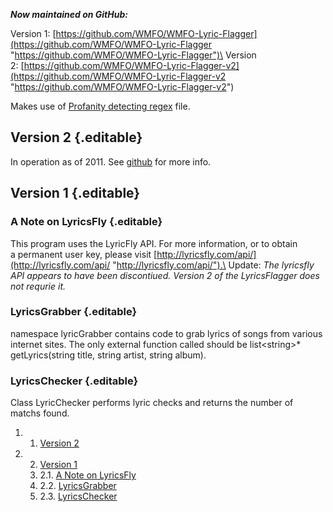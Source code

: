 ***Now maintained on GitHub:***

Version
1: [https://github.com/WMFO/WMFO-Lyric-Flagger](https://github.com/WMFO/WMFO-Lyric-Flagger "https://github.com/WMFO/WMFO-Lyric-Flagger")\
 Version
2: [https://github.com/WMFO/WMFO-Lyric-Flagger-v2](https://github.com/WMFO/WMFO-Lyric-Flagger-v2 "https://github.com/WMFO/WMFO-Lyric-Flagger-v2")

Makes use of [Profanity detecting
regex](https://wiki.wmfo.org/Operations/Code/Profanity-Detecting_Regex "Profanity-Detecting Regex")
file.

Version 2 {.editable}
---------

In operation as of 2011. See
[github](https://github.com/WMFO/WMFO-Lyric-Flagger-v2 "https://github.com/WMFO/WMFO-Lyric-Flagger-v2")
for more info.

Version 1 {.editable}
---------

### A Note on LyricsFly {.editable}

This program uses the LyricFly API. For more information, or to obtain
a permanent user key, please
visit [http://lyricsfly.com/api/](http://lyricsfly.com/api/ "http://lyricsfly.com/api/").\
 Update: *The lyricsfly API appears to have been discontiued. Version 2
of the LyricsFlagger does not requrie it.*

### LyricsGrabber {.editable}

namespace lyricGrabber contains code to grab lyrics of songs from
various internet sites. The only external function called should be
list\<string\>\* getLyrics(string title, string artist, string album).

### LyricsChecker {.editable}

Class LyricChecker performs lyric checks and returns the number of
matchs found.

1.  1. [Version 2](#Version_2)
2.  2. [Version 1](#Version_1)
    1.  2.1. [A Note on LyricsFly](#A_Note_on_LyricsFly)
    2.  2.2. [LyricsGrabber](#LyricsGrabber)
    3.  2.3. [LyricsChecker](#LyricsChecker)



